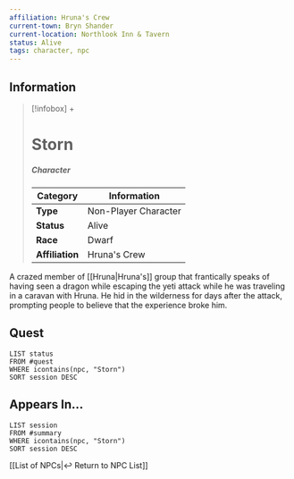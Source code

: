 ```yaml
---
affiliation: Hruna's Crew
current-town: Bryn Shander
current-location: Northlook Inn & Tavern
status: Alive
tags: character, npc
---
```


## Information
> [!infobox] +
> # Storn
> ##### Character
> | Category | Information |
> | ---- | ---- |
> | **Type** | Non-Player Character|
> | **Status** | Alive|
> | **Race** | Dwarf |
> | **Affiliation** | Hruna's Crew|

A crazed member of [[Hruna|Hruna's]] group that frantically speaks of having seen a dragon while escaping the yeti attack while he was traveling in a caravan with Hruna. He hid in the wilderness for days after the attack, prompting people to believe that the experience broke him.

## Quest

```dataview
LIST status
FROM #quest 
WHERE icontains(npc, "Storn")
SORT session DESC
```

## Appears In...
```dataview
LIST session
FROM #summary
WHERE icontains(npc, "Storn")
SORT session DESC
```

[[List of NPCs|↩️ Return to NPC List]]